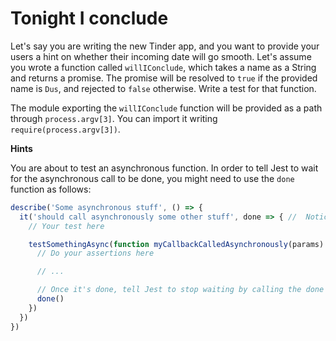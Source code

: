 # Tonight I conclude

Let's say you are writing the new Tinder app, and you want to provide your users a hint on whether their incoming date will go smooth.
Let's assume you wrote a function called `willIConclude`, which takes a name as a String and
returns a promise.
The promise will be resolved to `true` if the provided name is `Dus`, and rejected to `false` otherwise.
Write a test for that function.

The module exporting the `willIConclude` function will be provided as a path through `process.argv[3]`.
You can import it writing `require(process.argv[3])`.

**Hints**

You are about to test an asynchronous function. In order to tell Jest to wait for the asynchronous call to be done, you might need to use the `done` function as follows:

```js
describe('Some asynchronous stuff', () => {
  it('should call asynchronously some other stuff', done => { //  Notice the done fonction taken as a parameter of your callback
    // Your test here

    testSomethingAsync(function myCallbackCalledAsynchronously(params) {
      // Do your assertions here

      // ...

      // Once it's done, tell Jest to stop waiting by calling the done function
      done()
    })
  })
})
```

